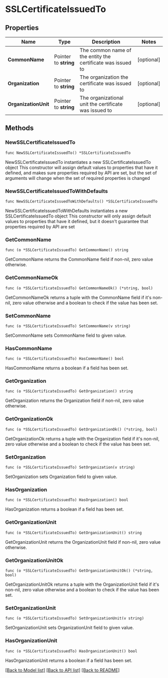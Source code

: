 # SSLCertificateIssuedTo

## Properties

Name | Type | Description | Notes
------------ | ------------- | ------------- | -------------
**CommonName** | Pointer to **string** | The common name of the entity the certificate was issued to | [optional] 
**Organization** | Pointer to **string** | The organization the certificate was issued to | [optional] 
**OrganizationUnit** | Pointer to **string** | The organizational unit the certificate was issued to | [optional] 

## Methods

### NewSSLCertificateIssuedTo

`func NewSSLCertificateIssuedTo() *SSLCertificateIssuedTo`

NewSSLCertificateIssuedTo instantiates a new SSLCertificateIssuedTo object
This constructor will assign default values to properties that have it defined,
and makes sure properties required by API are set, but the set of arguments
will change when the set of required properties is changed

### NewSSLCertificateIssuedToWithDefaults

`func NewSSLCertificateIssuedToWithDefaults() *SSLCertificateIssuedTo`

NewSSLCertificateIssuedToWithDefaults instantiates a new SSLCertificateIssuedTo object
This constructor will only assign default values to properties that have it defined,
but it doesn't guarantee that properties required by API are set

### GetCommonName

`func (o *SSLCertificateIssuedTo) GetCommonName() string`

GetCommonName returns the CommonName field if non-nil, zero value otherwise.

### GetCommonNameOk

`func (o *SSLCertificateIssuedTo) GetCommonNameOk() (*string, bool)`

GetCommonNameOk returns a tuple with the CommonName field if it's non-nil, zero value otherwise
and a boolean to check if the value has been set.

### SetCommonName

`func (o *SSLCertificateIssuedTo) SetCommonName(v string)`

SetCommonName sets CommonName field to given value.

### HasCommonName

`func (o *SSLCertificateIssuedTo) HasCommonName() bool`

HasCommonName returns a boolean if a field has been set.

### GetOrganization

`func (o *SSLCertificateIssuedTo) GetOrganization() string`

GetOrganization returns the Organization field if non-nil, zero value otherwise.

### GetOrganizationOk

`func (o *SSLCertificateIssuedTo) GetOrganizationOk() (*string, bool)`

GetOrganizationOk returns a tuple with the Organization field if it's non-nil, zero value otherwise
and a boolean to check if the value has been set.

### SetOrganization

`func (o *SSLCertificateIssuedTo) SetOrganization(v string)`

SetOrganization sets Organization field to given value.

### HasOrganization

`func (o *SSLCertificateIssuedTo) HasOrganization() bool`

HasOrganization returns a boolean if a field has been set.

### GetOrganizationUnit

`func (o *SSLCertificateIssuedTo) GetOrganizationUnit() string`

GetOrganizationUnit returns the OrganizationUnit field if non-nil, zero value otherwise.

### GetOrganizationUnitOk

`func (o *SSLCertificateIssuedTo) GetOrganizationUnitOk() (*string, bool)`

GetOrganizationUnitOk returns a tuple with the OrganizationUnit field if it's non-nil, zero value otherwise
and a boolean to check if the value has been set.

### SetOrganizationUnit

`func (o *SSLCertificateIssuedTo) SetOrganizationUnit(v string)`

SetOrganizationUnit sets OrganizationUnit field to given value.

### HasOrganizationUnit

`func (o *SSLCertificateIssuedTo) HasOrganizationUnit() bool`

HasOrganizationUnit returns a boolean if a field has been set.


[[Back to Model list]](../README.md#documentation-for-models) [[Back to API list]](../README.md#documentation-for-api-endpoints) [[Back to README]](../README.md)


